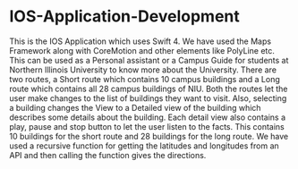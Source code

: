 # IOS-Application-Development
This is the IOS Application which uses Swift 4.
We have used the Maps Framework along with CoreMotion and other elements like PolyLine etc.
This can be used as a Personal assistant or a Campus Guide for students at Northern Illinois University to know more about the University.
There are two routes, a Short route which contains 10 campus buildings and a Long route which contains all 28 campus buildings of NIU. Both the routes let the user make changes to the list of buildings they want to visit. Also, selecting a building changes the View to a Detailed view of the building which describes some details about the building. Each detail view also contains a play, pause and stop button to let the user listen to the facts.
This contains 10 buildings for the short route and 28 buildings for the long route.
We have used a recursive function for getting the latitudes and longitudes from an API and then calling the function gives the directions.
